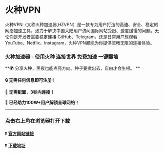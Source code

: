 # 火种VPN
火种VPN（又称火种加速器,HZVPN）是一款专为用户打造的高速、安全、稳定的网络加速工具，致力于解决中国大陆用户访问国际网站受限、速度缓慢的问题。无论你是开发者需要稳定连接 GitHub、Telegram，还是日常用户想观看 YouTube、Netflix、Instagram，火种VPN都能为你提供流畅无阻的连接体验。
### 火种加速器 - 使用火种 连接世界 免费加速 一键翻墙
**:earth_africa: 分享火种，黑夜也能点亮方向。种子要撒出去，自由才会生根。 **

**:lock: 无需任何信息即可注册！**

**:rocket: 无需配置，3秒内连接！**

**:man: 已经助力100W+用户解锁全球网络！**

---
### 点击右上角在浏览器打开下载
#### :arrow_double_down: [官方网站链接](http://vpn.my)
#### :arrow_double_down: [下载地址](http://vpn.my)





